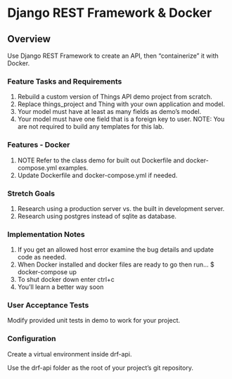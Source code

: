 # Django REST Framework & Docker

## Overview

Use Django REST Framework to create an API, then “containerize” it with Docker.

### Feature Tasks and Requirements

1. Rebuild a custom version of Things API demo project from scratch.
2. Replace things_project and Thing with your own application and model.
3. Your model must have at least as many fields as demo’s model.
4. Your model must have one field that is a foreign key to user.
NOTE: You are not required to build any templates for this lab.

### Features - Docker

1. NOTE Refer to the class demo for built out Dockerfile and docker-compose.yml examples.
2. Update Dockerfile and docker-compose.yml if needed.

### Stretch Goals

1. Research using a production server vs. the built in development server.
2. Research using postgres instead of sqlite as database.

### Implementation Notes

1. If you get an allowed host error examine the bug details and update code as needed.
2. When Docker installed and docker files are ready to go then run…
    $ docker-compose up
3. To shut docker down enter ctrl+c
4. You’ll learn a better way soon

### User Acceptance Tests

Modify provided unit tests in demo to work for your project.

### Configuration

Create a virtual environment inside drf-api.

Use the drf-api folder as the root of your project’s git repository.
